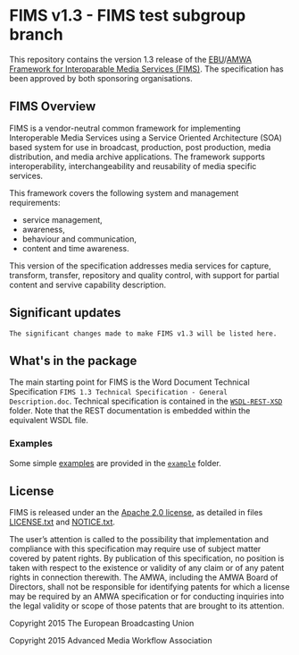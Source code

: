 # FIMS v1.3 - FIMS test subgroup branch

This repository contains the version 1.3 release of the [EBU](http://tech.ebu.ch)/[AMWA](http://www.amwa.tv) 
[Framework for Interoparable Media Services (FIMS)](http://www.fims.tv). The specification has been approved 
by both sponsoring organisations.

## FIMS Overview

FIMS is a vendor-neutral common framework for implementing Interoperable Media Services using a Service 
Oriented Architecture (SOA) based system for use in broadcast, production, post production, media distribution, 
and media archive applications. The framework supports interoperability, interchangeability and reusability of 
media specific services.

This framework covers the following system and management requirements: 

* service management, 
* awareness, 
* behaviour and communication, 
* content and time awareness.

This version of the specification addresses media services for capture, transform, transfer, repository and 
quality control, with support for partial content and servive capability description.

## Significant updates

    The significant changes made to make FIMS v1.3 will be listed here.

## What's in the package

The main starting point for FIMS is the Word Document Technical Specification `FIMS 1.3 Technical Specification - General  Description.doc`. Technical specification is contained in the [`WSDL-REST-XSD`](./WSDL-REST-XSD) folder. Note that the REST documentation is embedded within the equivalent WSDL file.

### Examples

Some simple [examples](/example/README.md/) are provided in the [`example`](./example) folder.

## License

FIMS is released under an the [Apache 2.0 license](http://www.apache.org/licenses/LICENSE-2.0), as detailed in 
files [LICENSE.txt](/LICENSE.txt/) and [NOTICE.txt](/NOTICE.txt/).

The user’s attention is called to the possibility that implementation and compliance with this specification may require use 
of subject matter covered by patent rights. By publication of this specification, no position is taken with respect to the 
existence or validity of any claim or of any patent rights in connection therewith. The AMWA, including the AMWA Board of 
Directors, shall not be responsible for identifying patents for which a license may be required by an AMWA specification 
or for conducting inquiries into the legal validity or scope of those patents that are brought to its attention.

Copyright 2015 The European Broadcasting Union 

Copyright 2015 Advanced Media Workflow Association 


